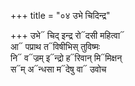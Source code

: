 +++
title = "०४ उभे चिदिन्द्र"

+++
उभे᳓ चिद् इन्द्र रो᳓दसी महित्वा᳓  
आ᳓ पप्राथ त᳓विषीभिस् तुविष्मः  
नि᳓ व᳓ज्रम् इ᳓न्द्रो ह᳓रिवान् मि᳓मिक्षन्  
स᳓म् अ᳓न्धसा म᳓देषु वा᳓ उवोच